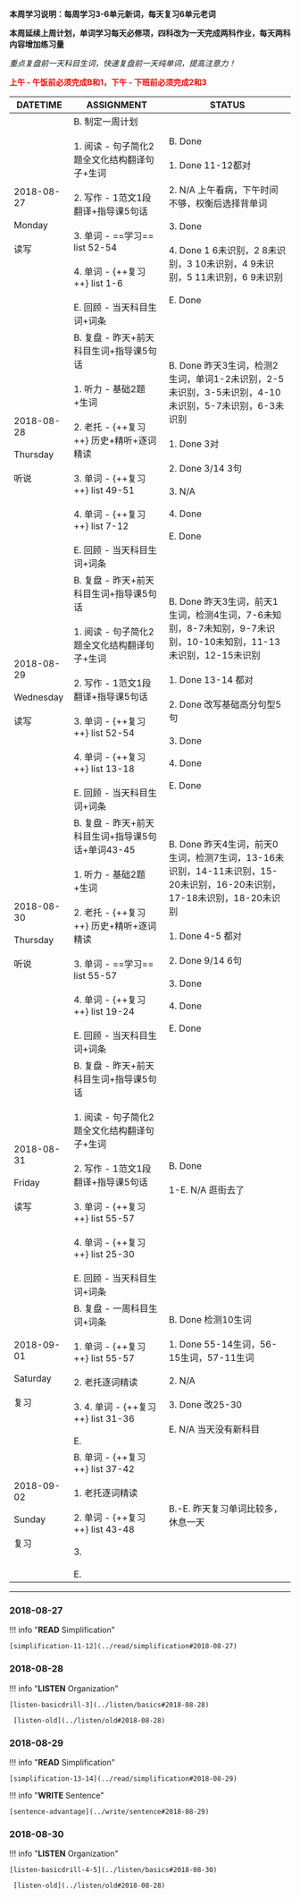 **本周学习说明：每周学习3-6单元新词，每天复习6单元老词**

**本周延续上周计划，单词学习每天必修项，四科改为一天完成两科作业，每天两科内容增加练习量**

*重点复盘前一天科目生词，快速复盘前一天纯单词，提高注意力！*

**<font color='red'>上午 - 午饭前必须完成B和1，下午 - 下班前必须完成2和3</font>**

DATETIME |  ASSIGNMENT | STATUS
------------ | ------------- | -------------
2018-08-27 <br><br> Monday <br><br>读写 | B. 制定一周计划<br><br> 1. 阅读 - 句子简化2题全文化结构翻译句子+生词<br><br>2. 写作 - 1范文1段翻译+指导课5句话<br><br>3. 单词 - ==学习== list 52-54 <br><br>4. 单词 - {++复习++} list 1-6<br><br>E. 回顾 - 当天科目生词+词条 | B. Done<br><br>1. Done 11-12都对<br><br>2. N/A 上午看病，下午时间不够，权衡后选择背单词<br><br>3. Done<br><br>4. Done 1 6未识别，2 8未识别，3 10未识别，4 9未识别，5 11未识别，6 9未识别<br><br>E. Done
2018-08-28  <br><br> Thursday<br><br>听说 | B. 复盘 - 昨天+前天科目生词+指导课5句话<br><br>1. 听力 - 基础2题+生词<br><br> 2. 老托 - {++复习++} 历史+精听+逐词精读<br><br>3. 单词 - {++复习++} list 49-51 <br><br>4. 单词 - {++复习++} list 7-12<br><br>E. 回顾 - 当天科目生词+词条 | B. Done 昨天3生词，检测2生词，单词1-2未识别，2-5未识别，3-5未识别，4-10未识别，5-7未识别，6-3未识别<br><br>1. Done 3对<br><br>2. Done 3/14 3句<br><br>3. N/A<br><br>4. Done<br><br>E. Done
2018-08-29 <br><br>Wednesday <br><br>读写 | B. 复盘 - 昨天+前天科目生词+指导课5句话<br><br>1. 阅读 - 句子简化2题全文化结构翻译句子+生词<br><br>2. 写作 - 1范文1段翻译+指导课5句话<br><br>3. 单词 - {++复习++} list 52-54<br><br>4. 单词 - {++复习++} list 13-18<br><br>E. 回顾 - 当天科目生词+词条 | B. Done 昨天3生词，前天1生词，检测4生词，7-6未知别，8-7未知别，9-7未识别，10-10未知别，11-13未识别，12-15未识别<br><br>1. Done 13-14 都对<br><br>2. Done 改写基础高分句型5句<br><br>3. Done<br><br>4. Done<br><br>E. Done
2018-08-30 <br><br> Thursday  <br><br>听说  | B. 复盘 - 昨天+前天科目生词+指导课5句话+单词43-45<br><br>1. 听力 - 基础2题+生词<br><br> 2. 老托 - {++复习++} 历史+精听+逐词精读<br><br>3. 单词 - ==学习==  list 55-57 <br><br>4. 单词 - {++复习++} list 19-24<br><br>E. 回顾 - 当天科目生词+词条 | B. Done 昨天4生词，前天0生词，检测7生词，13-16未识别，14-11未识别，15-20未识别，16-20未识别，17-18未识别，18-20未识别<br><br>1. Done 4-5 都对<br><br>2. Done 9/14 6句<br><br>3. Done<br><br>4. Done<br><br>E. Done
2018-08-31 <br><br> Friday <br><br>读写   | B. 复盘 - 昨天+前天科目生词+指导课5句话<br><br>1. 阅读 - 句子简化2题全文化结构翻译句子+生词<br><br>2. 写作 - 1范文1段翻译+指导课5句话<br><br>3. 单词 - {++复习++} list 55-57<br><br>4. 单词 - {++复习++} list 25-30<br><br>E. 回顾 - 当天科目生词+词条 | B. Done<br><br>1-E. N/A 逛街去了
2018-09-01 <br><br> Saturday <br><br>复习 | B. 复盘 - 一周科目生词+词条 <br><br>1. 单词 - {++复习++}  list 55-57<br><br>2. 老托逐词精读<br><br>3. 4. 单词 - {++复习++} list 31-36<br><br>E.  | B. Done 检测10生词<br><br>1. Done 55-14生词，56-15生词，57-11生词<br><br>2. N/A<br><br>3. Done 改25-30<br><br>E. N/A 当天没有新科目
2018-09-02<br><br> Sunday <br><br>复习  | B. 单词 - {++复习++} list 37-42<br><br>1. 老托逐词精读<br><br>2. 单词 - {++复习++} list 43-48<br><br>3. <br><br>E. | B.-E. 昨天复习单词比较多，休息一天


----
    
### 2018-08-27
        
!!! info "**READ** Simplification"
    
    [simplification-11-12](../read/simplification#2018-08-27)

### 2018-08-28
        
!!! info "**LISTEN** Organization"
    
    [listen-basicdrill-3](../listen/basics#2018-08-28)
    
     [listen-old](../listen/old#2018-08-28)
     
### 2018-08-29
        
!!! info "**READ** Simplification"
    
    [simplification-13-14](../read/simplification#2018-08-29)
    
!!! info "**WRITE** Sentence"
    
    [sentence-advantage](../write/sentence#2018-08-29)
    
### 2018-08-30
        
!!! info "**LISTEN** Organization"
    
    [listen-basicdrill-4-5](../listen/basics#2018-08-30)
    
     [listen-old](../listen/old#2018-08-28)